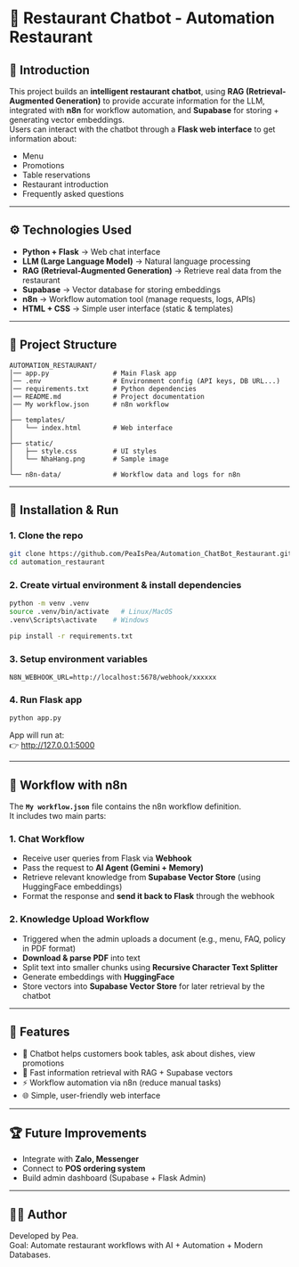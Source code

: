 # 🤖 Restaurant Chatbot - Automation Restaurant

## 📌 Introduction

This project builds an **intelligent restaurant chatbot**, using **RAG (Retrieval-Augmented Generation)** to provide accurate information for the LLM, integrated with **n8n** for workflow automation, and **Supabase** for storing + generating vector embeddings.  
Users can interact with the chatbot through a **Flask web interface** to get information about:

- Menu
- Promotions
- Table reservations
- Restaurant introduction
- Frequently asked questions

---

## ⚙️ Technologies Used

- **Python + Flask** → Web chat interface
- **LLM (Large Language Model)** → Natural language processing
- **RAG (Retrieval-Augmented Generation)** → Retrieve real data from the restaurant
- **Supabase** → Vector database for storing embeddings
- **n8n** → Workflow automation tool (manage requests, logs, APIs)
- **HTML + CSS** → Simple user interface (static & templates)

---

## 📂 Project Structure

```
AUTOMATION_RESTAURANT/
│── app.py                # Main Flask app
│── .env                  # Environment config (API keys, DB URL...)
│── requirements.txt      # Python dependencies
│── README.md             # Project documentation
│── My workflow.json      # n8n workflow
│
├── templates/
│   └── index.html        # Web interface
│
├── static/
│   ├── style.css         # UI styles
│   └── NhaHang.png       # Sample image
│
└── n8n-data/             # Workflow data and logs for n8n
```

---

## 🚀 Installation & Run

### 1. Clone the repo

```bash
git clone https://github.com/PeaIsPea/Automation_ChatBot_Restaurant.git
cd automation_restaurant
```

### 2. Create virtual environment & install dependencies

```bash
python -m venv .venv
source .venv/bin/activate   # Linux/MacOS
.venv\Scripts\activate    # Windows

pip install -r requirements.txt
```

### 3. Setup environment variables

```
N8N_WEBHOOK_URL=http://localhost:5678/webhook/xxxxxx
```

### 4. Run Flask app

```bash
python app.py
```

App will run at:  
👉 http://127.0.0.1:5000

---

## 🔗 Workflow with n8n

The **`My workflow.json`** file contains the n8n workflow definition.  
It includes two main parts:

### 1. Chat Workflow

- Receive user queries from Flask via **Webhook**
- Pass the request to **AI Agent (Gemini + Memory)**
- Retrieve relevant knowledge from **Supabase Vector Store** (using HuggingFace embeddings)
- Format the response and **send it back to Flask** through the webhook

### 2. Knowledge Upload Workflow

- Triggered when the admin uploads a document (e.g., menu, FAQ, policy in PDF format)
- **Download & parse PDF** into text
- Split text into smaller chunks using **Recursive Character Text Splitter**
- Generate embeddings with **HuggingFace**
- Store vectors into **Supabase Vector Store** for later retrieval by the chatbot

---

## 📖 Features

- 💬 Chatbot helps customers book tables, ask about dishes, view promotions
- 🔎 Fast information retrieval with RAG + Supabase vectors
- ⚡ Workflow automation via n8n (reduce manual tasks)
- 🌐 Simple, user-friendly web interface

---

## 🏆 Future Improvements

- Integrate with **Zalo, Messenger**
- Connect to **POS ordering system**
- Build admin dashboard (Supabase + Flask Admin)

---

## 👨‍💻 Author

Developed by Pea.  
Goal: Automate restaurant workflows with AI + Automation + Modern Databases.
